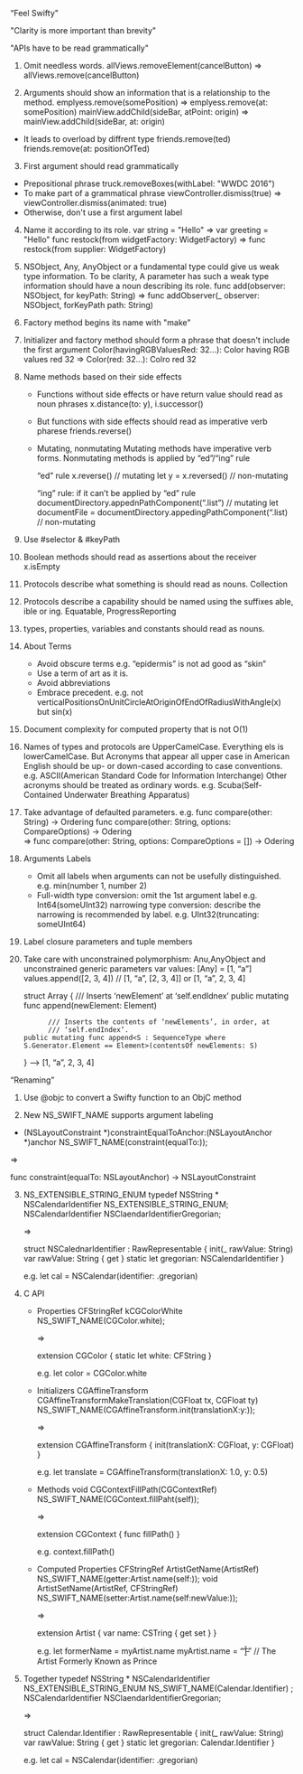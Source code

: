 “Feel Swifty"

"Clarity is more important than brevity"

"APIs have to be read grammatically"

1. Omit needless words.
  allViews.removeElement(cancelButton) => allViews.remove(cancelButton)

2. Arguments should show an information that is a relationship to the method.
  emplyess.remove(somePosition) => emplyess.remove(at: somePosition)
  mainView.addChild(sideBar, atPoint: origin) => mainView.addChild(sideBar, at: origin)
  - It leads to overload by diffrent type
  friends.remove(ted)
  friends.remove(at: positionOfTed)

3. First argument should read grammatically
  - Prepositional phrase
    truck.removeBoxes(withLabel: "WWDC 2016")
  - To make part of a grammatical phrase
    viewController.dismiss(true) => viewController.dismiss(animated: true)
  - Otherwise, don't use a first argument label

4. Name it according to its role.
  var string = "Hello" => var greeting = "Hello"
  func restock(from widgetFactory: WidgetFactory) => func restock(from supplier: WidgetFactory)

5. NSObject, Any, AnyObject or a fundamental type could give us weak type information.
   To be clarity, A parameter has such a weak type information should have a noun describing its role.
  func add(observer: NSObject, for keyPath: String) => func addObserver(_ observer: NSObject, forKeyPath path: String)

6. Factory method begins its name with "make"

7. Initializer and factory method should form a phrase that doesn't include the first argument
   Color(havingRGBValuesRed: 32...): Color having RGB values red 32 => Color(red: 32...): Colro red 32

8. Name methods based on their side effects
   - Functions without side effects or have return value should read as noun phrases
     x.distance(to: y), i.successor()
   - But functions with side effects should read as imperative verb pharese
     friends.reverse()
   - Mutating, nonmutating
     Mutating methods have imperative verb forms.
     Nonmutating methods is applied by “ed”/“ing” rule

     “ed” rule
     x.reverse() // mutating
     let y = x.reversed() // non-mutating

     “ing” rule: if it can’t be applied by “ed” rule
     documentDirectory.appednPathComponent(“.list”) // mutating
     let documentFile = documentDirectory.appedingPathComponent(“.list) // non-mutating

9. Use #selector & #keyPath

10. Boolean methods should read as assertions about the receiver
    x.isEmpty

11. Protocols describe what something is should read as nouns.
    Collection

12. Protocols describe a capability should be named using the suffixes able, ible or ing.
    Equatable, ProgressReporting

13. types, properties, variables and constants should read as nouns.

14.  About Terms
     - Avoid obscure terms e.g. “epidermis” is not ad good as “skin”
     - Use a term of art as it is.
     - Avoid abbreviations
     - Embrace precedent. e.g. not verticalPositionsOnUnitCircleAtOriginOfEndOfRadiusWithAngle(x) but sin(x) 

15. Document complexity for computed property that is not O(1)

16. Names of types and protocols are UpperCamelCase. Everything els is lowerCamelCase. 
     But Acronyms that appear all upper case in American English should be up- or down-cased according to case conventions. e.g. ASCII(American Standard Code for Information Interchange)
     Other acronyms should be treated as ordinary words. e.g. Scuba(Self-Contained Underwater Breathing Apparatus)

17. Take advantage of defaulted parameters.
     e.g. func compare(other: String) -> Ordering
            func compare(other: String, options: CompareOptions) -> Odering  
	    => func compare(other: String, options: CompareOptions = []) -> Odering

18.  Arguments Labels
       - Omit all labels when arguments can not be usefully distinguished.
          e.g. min(number 1, number 2)
       - Full-width type conversion: omit the 1st argument label e.g. Int64(someUInt32)
         narrowing type conversion: describe the narrowing is recommended by label. e.g. UInt32(truncating: someUInt64)

19. Label closure parameters and tuple members

20. Take care with unconstrained polymorphism: Anu,AnyObject and unconstrained generic parameters
      var values: [Any] = [1, “a”]
      values.append([2, 3, 4]) // [1, “a”, [2, 3, 4]] or [1, “a”, 2, 3, 4]
      
      struct Array {
		/// Inserts ‘newElement’ at ‘self.endIdnex’
              public mutating func append(newElement: Element)
              
              /// Inserts the contents of ‘newElements’, in order, at
              /// ‘self.endIndex’.
		public mutating func append<S : SequenceType where S.Generator.Element == Element>(contentsOf newElements: S)
      }
      ——> [1, “a”, 2, 3, 4]

“Renaming”
1. Use @objc to convert a Swifty function to an ObjC method

2. New NS_SWIFT_NAME supports argument labeling
  - (NSLayoutConstraint *)constraintEqualToAnchor:(NSLayoutAnchor<AnchorType> *)anchor NS_SWIFT_NAME(constraint(equalTo:));
  
  => 
  
  func constraint(equalTo: NSLayoutAnchor) -> NSLayoutConstraint

3. NS_EXTENSIBLE_STRING_ENUM
   typedef NSString * NSCalendarIdentifier NS_EXTENSIBLE_STRING_ENUM;
   NSCalendarIdentifier NSClaendarIdentifierGregorian;
   
   =>
    
   struct NSCalednarIdentifier : RawRepresentable {
    	init(_ rawValue: String)
        var rawValue: String { get }
        static let gregorian: NSCalendarIdentifier
   }
   
   e.g. let cal = NSCalendar(identifier: .gregorian)

4. C API
    - Properties
       CFStringRef kCGColorWhite NS_SWIFT_NAME(CGColor.white);
       
       => 

       extension CGColor { static let white: CFString }

       e.g. let color = CGColor.white

    - Initializers
      CGAffineTransform CGAffineTransformMakeTranslation(CGFloat tx, CGFloat ty) NS_SWIFT_NAME(CGAffineTransform.init(translationX:y:));
      
      => 
      
      extension CGAffineTransform { init(translationX: CGFloat, y: CGFloat) }

      e.g. let translate = CGAffineTransform(translationX: 1.0, y: 0.5)

    - Methods
       void CGContextFillPath(CGContextRef) NS_SWIFT_NAME(CGContext.fillPaht(self));
       
       => 
       
       extension CGContext { func fillPath() }

       e.g. context.fillPath()

    - Computed Properties
       CFStringRef ArtistGetName(ArtistRef) NS_SWIFT_NAME(getter:Artist.name(self:));
       void ArtistSetName(ArtistRef, CFStringRef) NS_SWIFT_NAME(setter:Artist.name(self:newValue:));
       
       => 
       
       extension Artist { var name: CSTring { get set } }

       e.g. let formerName = myArtist.name
             myArtist.name = “Ƭ̵̬̊” // The Artist Formerly Known as Prince

5. Together
    typedef NSString * NSCalendarIdentifier NS_EXTENSIBLE_STRING_ENUM NS_SWIFT_NAME(Calendar.Identifier) ;
    NSCalendarIdentifier NSClaendarIdentifierGregorian;
    
    =>

    struct Calendar.Identifier : RawRepresentable {
    	init(_ rawValue: String)
        var rawValue: String { get }
        static let gregorian: Calendar.Identifier
    }
   
     e.g. let cal = NSCalendar(identifier: .gregorian)

     

    
     
   


